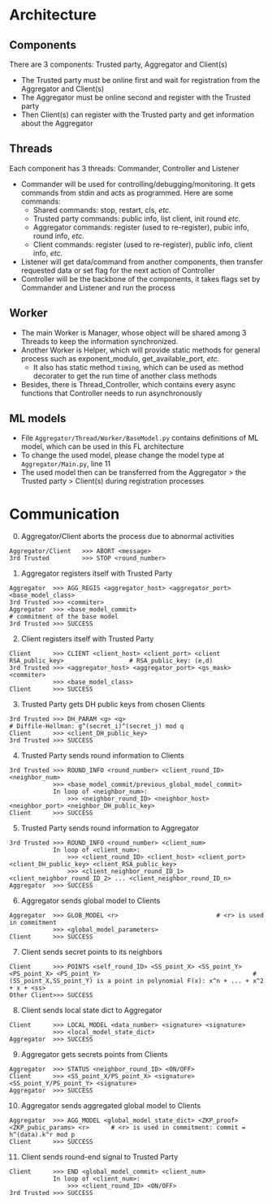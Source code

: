 # Architecture

## Components

There are 3 components: Trusted party, Aggregator and Client(s)
- The Trusted party must be online first and wait for registration from the Aggregator and Client(s)
- The Aggregator must be online second and register with the Trusted party
- Then Client(s) can register with the Trusted party and get information about the Aggregator

## Threads

Each component has 3 threads: Commander, Controller and Listener
- Commander will be used for controlling/debugging/monitoring. It gets commands from stdin and acts as programmed. Here are some commands:
    - Shared commands: stop, restart, cls, *etc.*
    - Trusted party commands: public info, list client, init round *etc.*
    - Aggregator commands: register (used to re-register), pubic info, round info, *etc.*
    - Client commands: register (used to re-register), public info, client info, *etc.*
- Listener will get data/command from another components, then transfer requested data or set flag for the next action of Controller
- Controller will be the backbone of the components, it takes flags set by Commander and Listener and run the process

## Worker

- The main Worker is Manager, whose object will be shared among 3 Threads to keep the information synchronized.
- Another Worker is Helper, which will provide static methods for general process such as exponent_modulo, get_available_port, *etc.*
    - It also has static method `timing`, which can be used as method decorater to get the run time of another class methods
- Besides, there is Thread_Controller, which contains every async functions that Controller needs to run asynchronously

## ML models

- File `Aggregator/Thread/Worker/BaseModel.py` contains definitions of ML model, which can be used in this FL architecture
- To change the used model, please change the model type at `Aggregator/Main.py`, line 11
- The used model then can be transferred from the Aggregator > the Trusted party > Client(s) during registration processes

# Communication

0. Aggregator/Client aborts the process due to abnormal activities
```
Aggregator/Client   >>> ABORT <message>
3rd Trusted         >>> STOP <round_number>
```

1. Aggregator registers itself with Trusted Party
```
Aggregator  >>> AGG_REGIS <aggregator_host> <aggregator_port> <base_model_class>
3rd Trusted >>> <commiter>
Aggregator  >>> <base_model_commit>                                                         # commitment of the base model
3rd Trusted >>> SUCCESS
```

2. Client registers itself with Trusted Party
```
Client      >>> CLIENT <client_host> <client_port> <client RSA_public_key>                  # RSA_public_key: (e,d)
3rd Trusted >>> <aggregator_host> <aggregator_port> <gs_mask> <commiter>
            >>> <base_model_class>
Client      >>> SUCCESS
```

3. Trusted Party gets DH public keys from chosen Clients
```
3rd Trusted >>> DH_PARAM <g> <q>                                                            # Diffile-Hellman: g^(secret_i)^(secret_j) mod q
Client      >>> <client_DH_public_key>
3rd Trusted >>> SUCCESS
```

4. Trusted Party sends round information to Clients
```
3rd Trusted >>> ROUND_INFO <round_number> <client_round_ID> <neighbor_num> 
            >>> <base_model_commit/previous_global_model_commit>
            In loop of <neighbor_num>:
                >>> <neighbor_round_ID> <neighbor_host> <neighbor_port> <neighbor_DH_public_key>
Client      >>> SUCCESS
```

5. Trusted Party sends round information to Aggregator
```
3rd Trusted >>> ROUND_INFO <round_number> <client_num>
            In loop of <client_num>:
                >>> <client_round_ID> <client_host> <client_port> <client_DH_public_key> <client_RSA_public_key>
                >>> <client_neighbor_round_ID_1> <client_neighbor_round_ID_2> ... <client_neighbor_round_ID_n>
Aggregator  >>> SUCCESS
```

6. Aggregator sends global model to Clients
```
Aggregator  >>> GLOB_MODEL <r>                           # <r> is used in commitment
            >>> <global_model_parameters>
Client      >>> SUCCESS
```

7. Client sends secret points to its neighbors
```
Client      >>> POINTS <self_round_ID> <SS_point_X> <SS_point_Y> <PS_point_X> <PS_point_Y>                                          # (SS_point_X,SS_point_Y) is a point in polynomial F(x): x^n + ... + x^2 + x + <ss>
Other Client>>> SUCCESS
```

8. Client sends local state dict to Aggregator
```
Client      >>> LOCAL_MODEL <data_number> <signature> <signature>
            >>> <local_model_state_dict> 
Aggregator  >>> SUCCESS
```

9. Aggregator gets secrets points from Clients
```
Aggregator  >>> STATUS <neighbor_round_ID> <ON/OFF>
Client      >>> <SS_point_X/PS_point_X> <signature> <SS_point_Y/PS_point_Y> <signature>
Aggregator  >>> SUCCESS
```

10. Aggregator sends aggregated global model to Clients
```
Aggregator  >>> AGG_MODEL <global_model_state_dict> <ZKP_proof> <ZKP_pubic_params> <r>      # <r> is used in commitment: commit = h^(data).k^r mod p
Client      >>> SUCCESS
```

11. Client sends round-end signal to Trusted Party
```
Client      >>> END <global_model_commit> <client_num>
            In loop of <client_num>:
                >>> <client_round_ID> <ON/OFF>
3rd Trusted >>> SUCCESS
```